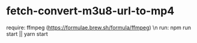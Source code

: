 # fetch-convert-m3u8-url-to-mp4
require: ffmpeg (https://formulae.brew.sh/formula/ffmpeg) \n
run: npm run start || yarn start
